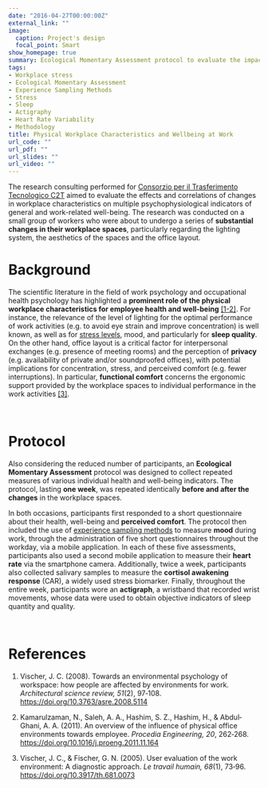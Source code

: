 ```yaml
---
date: "2016-04-27T00:00:00Z"
external_link: ""
image:
  caption: Project's design
  focal_point: Smart
show_homepage: true
summary: Ecological Momentary Assessment protocol to evaluate the impact of changes in physical workplace characteristics (lighting system, aestetichs, office layout) on multiple self-report and psychophysiological indicators of health and well-being (perceived comfort, mood, sleep, heart rate variability, cortisol).
tags:
- Workplace stress
- Ecological Momentary Assessment
- Experience Sampling Methods
- Stress
- Sleep
- Actigraphy
- Heart Rate Variability
- Methodology
title: Physical Workplace Characteristics and Wellbeing at Work
url_code: ""
url_pdf: ""
url_slides: ""
url_video: ""
---
```


The research consulting performed for [Consorzio per il Trasferimento Tecnologico C2T](https://www.consorzioc2t.it/progetti/) aimed to evaluate the effects and correlations of changes in workplace characteristics on multiple psychophysiological indicators of general and work-related well-being. The research was conducted on a small group of workers who were about to undergo a series of **substantial changes in their workplace spaces**, particularly regarding the lighting system, the aesthetics of the spaces and the office layout.

# Background

The scientific literature in the field of work psychology and occupational health psychology has highlighted a **prominent role of the physical workplace characteristics for employee health and well-being** [[1-2]](#references). For instance, the relevance of the level of lighting for the optimal performance of work activities (e.g. to avoid eye strain and improve concentration) is well known, as well as for [stress levels](/psychophysiology-of-the-stress-response-when-does-stress-cause-ilness/), mood, and particularly for **sleep quality**. On the other hand, office layout is a critical factor for interpersonal exchanges (e.g. presence of meeting rooms) and the perception of **privacy** (e.g. availability of private and/or soundproofed offices), with potential implications for concentration, stress, and perceived comfort (e.g. fewer interruptions). In particular, **functional comfort** concerns the ergonomic support provided by the workplace spaces to individual performance in the work activities [[3]](#references).

<br>

# Protocol

Also considering the reduced number of participants, an **Ecological Momentary Assessment** protocol was designed to collect repeated measures of various individual health and well-being indicators. The protocol, lasting **one week**, was repeated identically **before and after the changes** in the workplace spaces.

In both occasions, participants first responded to a short questionnaire about their health, well-being and **perceived comfort**. The protocol then included the use of [experience sampling methods](/experience-sampling-methods-measuring-experiences-in-real-time/) to measure **mood** during work, through the administration of five short questionnaires throughout the workday, via a mobile application. In each of these five assessments, participants also used a second mobile application to measure their **heart rate** via the smartphone camera. Additionally, twice a week, participants also collected salivary samples to measure the **cortisol awakening response** (CAR), a widely used stress biomarker. Finally, throughout the entire week, participants wore an **actigraph**, a wristband that recorded wrist movements, whose data were used to obtain objective indicators of sleep quantity and quality.

<br>

# References

1. Vischer, J. C. (2008). Towards an environmental psychology of workspace: how people are affected by environments for work. *Architectural science review, 51*(2), 97‐108. https://doi.org/10.3763/asre.2008.5114

2. Kamarulzaman, N., Saleh, A. A., Hashim, S. Z., Hashim, H., & Abdul‐Ghani, A. A. (2011). An overview of the influence of physical office environments towards employee. *Procedia Engineering, 20*, 262‐268. https://doi.org/10.1016/j.proeng.2011.11.164

3. Vischer, J. C., & Fischer, G. N. (2005). User evaluation of the work environment: A diagnostic approach. *Le travail humain, 68*(1), 73‐96. https://doi.org/10.3917/th.681.0073